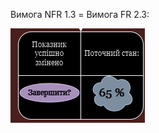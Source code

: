 Вимога NFR 1.3 = Вимога FR 2.3:

![image](/1-SoftwareRequirements/1.4-FuncNonFuncRequirements/1.4.4-NFRUserInterfaceOUTPUT/NFR1.3.drawio.png)
